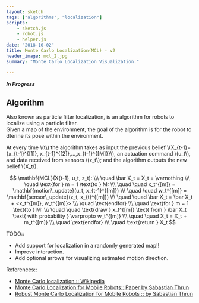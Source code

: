 ```yaml
---
layout: sketch
tags: ["algorithms", "localization"]
scripts: 
    - sketch.js
    - robot.js
    - helper.js
date: "2018-10-02"
title: Monte Carlo Localization(MCL) - v2
header_image: mcl_2.jpg
summary: "Monte Carlo Localization Visualization."

---
```


***In Progress***

## Algorithm
Also known as particle filter localization, is an algorithm for robots to localize using a particle filter.   
Given a map of the environment, the goal of the algorithm is for the robot to dterine its pose within the environment.   

At every time \\(t\\) the algorithm takes as input the previous belief \\(X_{t-1}=\{x_{t-1}^{[1]}, x_{t-1}^{[2]},...,x_{t-1}^{[M]}\}\\), 
an actuation command \\(u_t\\), and data received from sensors \\(z_t\\); and the algorithm outputs the new belief \\(X_t\\).   

$$
\mathbf{MCL}(X{t-1}, u_t, z_t): \\\   
\quad \bar X_t = X_t = \varnothing \\\
\quad \text{for } m = 1 \text{to } M: \\\
\quad \quad x_t^{[m]} = \mathbf{motion\_update}(u_t, x_{t-1}^{[m]}) \\\
\quad \quad w_t^{[m]} = \mathbf{sensor\_update}(z_t, x_{t}^{[m]}) \\\
\quad \quad \bar X_t = \bar X_t + <x_t^{[m]}, w_t^{[m]}> \\\
\quad \text{endfor} \\\
\quad \text{for } m = 1 \text{to } M: \\\
\quad \quad \text{draw } x_t^{[m]} \text{ from } \bar X_t \text{ with probability } \varpropto w_t^{[m]} \\\
\quad \quad X_t = X_t + m_t^{[m]} \\\
\quad \text{endfor} \\\
\quad \text{return } X_t
$$

TODO::
* Add support for localization in a randomly generated map!!
* Improve interaction.
* Add optional arrows for visualizing estimated motion direction.

References::
* [Monte Carlo localization :: Wikipedia](https://en.wikipedia.org/wiki/Monte_Carlo_localization)
* [Monte Carlo Localization for Mobile Robots:: Paper by Sabastian Thrun](https://www.cc.gatech.edu/~dellaert/ftp/Dellaert99icra.pdf)
* [Robust Monte Carlo Localization for Mobile Robots :: by Sabastian Thrun](http://robots.stanford.edu/papers/thrun.robust-mcl.pdf)